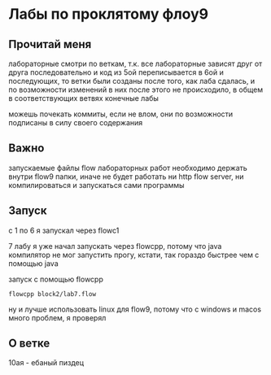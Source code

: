 # Лабы по проклятому флоу9

## Прочитай меня
лабораторные смотри по веткам, т.к. все лабораторные зависят друг от друга последовательно 
и код из 5ой переписывается в 6ой и последующих, то ветки были созданы после того, как лаба сдалась, и по возможности изменений в них после этого не происходило, в общем в соответствующих ветвях конечные лабы

можешь почекать коммиты, если не влом, они по возможности подписаны в силу своего содержания

## Важно
запускаемые файлы flow лабораторных работ необходимо держать внутри flow9 папки, иначе не будет работать
ни http flow server, ни компилироваться и запускаться сами программы

## Запуск
с 1 по 6 я запускал через flowc1

7 лабу я уже начал запускать через flowcpp, потому что java компилятор не мог запустить прогу, кстати, так гораздо быстрее чем с помощью java

запуск с помощью flowcpp
```
flowcpp block2/lab7.flow
```

ну и лучше использовать linux для flow9, потому что с windows и macos много проблем, я проверял

## О ветке
10ая - ебаный пиздец